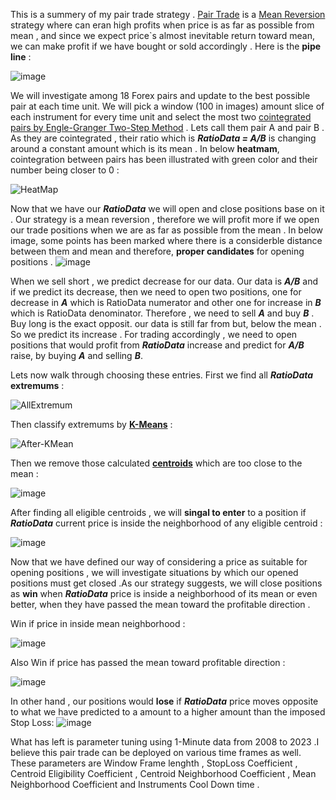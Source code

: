 
This is a summery of my pair trade strategy . [Pair Trade](https://en.wikipedia.org/wiki/Pairs_trade) is a [Mean Reversion](https://en.wikipedia.org/wiki/Mean_reversion_(finance)) strategy where can eran  high profits when price is as far as possible from mean , and since we expect price`s almost inevitable return toward mean, we can make profit if we have bought or sold accordingly . Here is the **pipe line** :

![image](https://user-images.githubusercontent.com/76734519/228919768-c2632144-2da3-4652-aa5a-8f128d4dfd66.png)



We will investigate among 18 Forex pairs and update to the best possible pair at each time unit. We will pick a window (100 in images) amount slice of each instrument for every time unit and select the most two [cointegrated pairs by Engle-Granger Two-Step Method](https://corporatefinanceinstitute.com/resources/data-science/cointegration/) . Lets call them pair A and pair B .  As they are cointegrated , their ratio which is ***RatioData = A/B*** is changing around a constant amount which is its mean . In below **heatmam**, cointegration between pairs has been illustrated with green color and their number being closer to 0 :

![HeatMap](https://user-images.githubusercontent.com/76734519/228843179-c1a01357-619f-44c0-bb11-21d2985603b2.png)



Now that we have our ***RatioData*** we will open and close positions base on it . Our strategy is a mean reversion , therefore we will profit more if we open our trade positions when we are as far as possible from the mean . In below image, some points has been marked where there is a considerble distance between them and mean and therefore, **proper candidates** for opening positions . 
![image](https://user-images.githubusercontent.com/76734519/228869310-ccf78d12-f8c3-4a17-afbb-b07013d16666.png)



When we sell short , we predict decrease for our data. Our data is ***A/B*** and if we predict its decrease, then we need to open two positions,  one for decrease in ***A*** which is RatioData numerator and other one for increase in ***B*** which is RatioData denominator. Therefore , we need to sell ***A*** and buy ***B*** . Buy long is the exact opposit. our data is still far from but, below the mean . So we predict its increase . For trading accordingly , we need to open positions that would profit from ***RatioData*** increase and predict for ***A/B*** raise, by buying ***A*** and selling ***B***.



Lets now walk through choosing these entries. First we find all ***RatioData*** **extremums** :

![AllExtremum](https://user-images.githubusercontent.com/76734519/228848696-7b62408c-10fe-4723-a3d2-575c736100f7.png)



Then classify extremums by **[K-Means](https://en.wikipedia.org/wiki/K-means_clustering)** :

![After-KMean](https://user-images.githubusercontent.com/76734519/228848755-168d3d82-d71d-486d-8565-dab1225aaecf.png)



Then we remove those calculated **[centroids](https://en.wikipedia.org/wiki/Centroid)** which are too close to the mean :

![image](https://user-images.githubusercontent.com/76734519/228866443-6f9e39b7-310a-48b0-bf0f-e779ada91b18.png)



After finding all eligible centroids , we will **singal to enter** to a position if ***RatioData*** current price is inside the neighborhood of any eligible centroid :

![image](https://user-images.githubusercontent.com/76734519/228946062-b3d772c6-9051-480a-8f79-cea94f5da2bf.png)



Now that we have defined our way of considering a price as suitable for opening positions , we will investigate situations by which our opened positions must get closed .As our strategy suggests, we will close positions as **win** when ***RatioData*** price is inside a neighborhood of its mean or even better, when they have passed the mean toward the profitable direction .
 
Win if price in inside mean neighborhood :

![image](https://user-images.githubusercontent.com/76734519/228862415-76451384-76c7-4353-b597-3cf2f678f724.png)


Also Win if price has passed the mean toward profitable direction :

![image](https://user-images.githubusercontent.com/76734519/228919165-ce7eaa3b-6c8d-4ed0-b5a8-ab92c73ed4d4.png)


In other hand , our positions would **lose** if ***RatioData*** price moves opposite to what we have predicted to a amount to a  higher amount than the imposed Stop Loss:
![image](https://user-images.githubusercontent.com/76734519/228864568-cfb5214f-b9e0-4c61-9275-013426ce55da.png)



What has left is parameter tuning using 1-Minute data from 2008 to 2023 .I believe this pair trade can be deployed on various time frames as well. These parameters are  Window Frame lenghth  , StopLoss Coefficient , Centroid Eligibility Coefficient , Centroid Neighborhood Coefficient , Mean Neighborhood Coefficient and Instruments Cool Down time .
